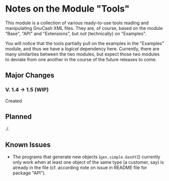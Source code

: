 # Notes on the Module "Tools"

This module is a collection of various ready-to-use tools reading and manipulating GnuCash XML files. They are, of course, based on the module "Base", "API" and "Extensions", but *not* (technically) on "Examples".

You will notice that the tools partially pull on the examples in the "Examples" module, and thus we have a *logical* dependency here. Currently, there are many similarties between the two modules, but expect those two modules to deviate from one another in the course of the future releases to come.

## Major Changes 
### V. 1.4 &rarr; 1.5 (WIP)
Created

## Planned
./.

## Known Issues
* The programs that generate new objects (`gen.simple.GenXYZ`) currently only work when at least one object of the same type (a customer, say) is already in the file (cf. according note on issue in README file for package "API").